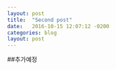 ```yaml
---
layout: post
title:  "Second post"
date:   2016-10-15 12:07:12 -0200
categories: blog
layout: post
---
```

##추가예정
